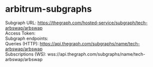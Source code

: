 # arbitrum-subgraphs

Subgraph URL: https://thegraph.com/hosted-service/subgraph/tech-arbswap/arbswap  
Access Token:  
Subgraph endpoints:  
Queries (HTTP): https://api.thegraph.com/subgraphs/name/tech-arbswap/arbswap  
Subscriptions (WS): wss://api.thegraph.com/subgraphs/name/tech-arbswap/arbswap
